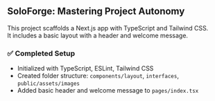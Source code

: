 ## SoloForge: Mastering Project Autonomy

This project scaffolds a Next.js app with TypeScript and Tailwind CSS.  
It includes a basic layout with a header and welcome message.

### ✅ Completed Setup
- Initialized with TypeScript, ESLint, Tailwind CSS
- Created folder structure: `components/layout`, `interfaces`, `public/assets/images`
- Added basic header and welcome message to `pages/index.tsx`